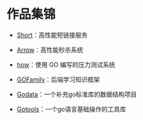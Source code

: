 # 作品集锦

- [Short](https://github.com/googege/short)：高性能短链接服务 

- [Arrow](https://github.com/googege/arrow)：高性能秒杀系统 

- [how](https://github.com/googege/how)：使用 GO 编写的压力测试系统

- [GOFamily](https://github.com/googege/GOFamily)：后端学习知识框架 

- [Godata](https://github.com/googege/godata)：一个补充go标准库的数据结构项目 

- [Gotools](https://github.com/googege/gotools)：一个go语言基础操作的工具库
